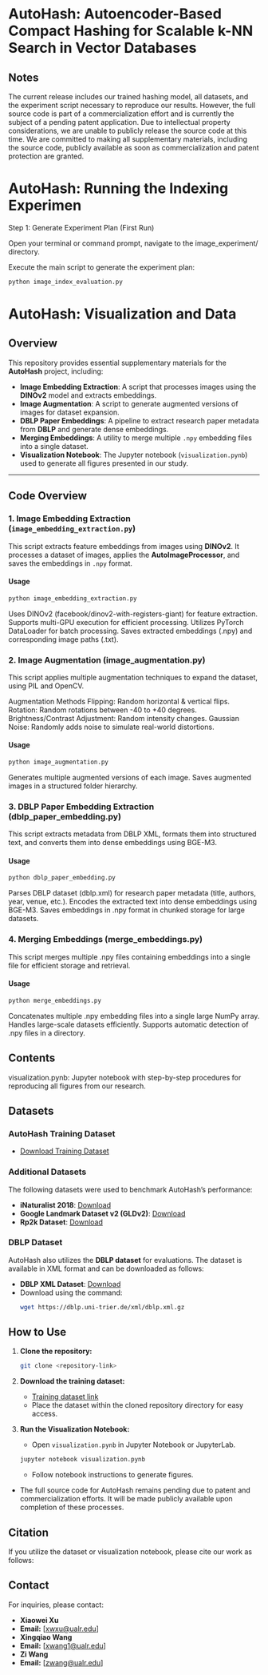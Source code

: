 # AutoHash: Autoencoder-Based Compact Hashing for Scalable k-NN Search in Vector Databases

## Notes
The current release includes our trained hashing model, all datasets, and the experiment script necessary to reproduce our results. However, the full source code is part of a commercialization effort and is currently the subject of a pending patent application. Due to intellectual property considerations, we are unable to publicly release the source code at this time. We are committed to making all supplementary materials, including the source code, publicly available as soon as commercialization and patent protection are granted.
# AutoHash: Running the Indexing Experimen
Step 1: Generate Experiment Plan (First Run)

Open your terminal or command prompt, navigate to the image_experiment/ directory.

Execute the main script to generate the experiment plan:
```bash
python image_index_evaluation.py
```

# AutoHash: Visualization and Data

## Overview
This repository provides essential supplementary materials for the **AutoHash** project, including:

- **Image Embedding Extraction**: A script that processes images using the **DINOv2** model and extracts embeddings.
- **Image Augmentation**: A script to generate augmented versions of images for dataset expansion.
- **DBLP Paper Embeddings**: A pipeline to extract research paper metadata from **DBLP** and generate dense embeddings.
- **Merging Embeddings**: A utility to merge multiple `.npy` embedding files into a single dataset.
- **Visualization Notebook**: The Jupyter notebook (`visualization.pynb`) used to generate all figures presented in our study.

---

## Code Overview

### 1. Image Embedding Extraction (`image_embedding_extraction.py`)
This script extracts feature embeddings from images using **DINOv2**. It processes a dataset of images, applies the **AutoImageProcessor**, and saves the embeddings in `.npy` format.

#### Usage
```bash
python image_embedding_extraction.py
```

Uses DINOv2 (facebook/dinov2-with-registers-giant) for feature extraction.
Supports multi-GPU execution for efficient processing.
Utilizes PyTorch DataLoader for batch processing.
Saves extracted embeddings (.npy) and corresponding image paths (.txt).
### 2. Image Augmentation (image_augmentation.py)
This script applies multiple augmentation techniques to expand the dataset, using PIL and OpenCV.

Augmentation Methods
Flipping: Random horizontal & vertical flips.
Rotation: Random rotations between -40 to +40 degrees.
Brightness/Contrast Adjustment: Random intensity changes.
Gaussian Noise: Randomly adds noise to simulate real-world distortions.
#### Usage
```bash
python image_augmentation.py
```
 
Generates multiple augmented versions of each image.
Saves augmented images in a structured folder hierarchy.
### 3. DBLP Paper Embedding Extraction (dblp_paper_embedding.py)
This script extracts metadata from DBLP XML, formats them into structured text, and converts them into dense embeddings using BGE-M3.

#### Usage
```bash
python dblp_paper_embedding.py
```
 
Parses DBLP dataset (dblp.xml) for research paper metadata (title, authors, year, venue, etc.).
Encodes the extracted text into dense embeddings using BGE-M3.
Saves embeddings in .npy format in chunked storage for large datasets.
### 4. Merging Embeddings (merge_embeddings.py)
This script merges multiple .npy files containing embeddings into a single file for efficient storage and retrieval.

#### Usage
```bash
python merge_embeddings.py
```
 
Concatenates multiple .npy embedding files into a single large NumPy array.
Handles large-scale datasets efficiently.
Supports automatic detection of .npy files in a directory.
## Contents
visualization.pynb: Jupyter notebook with step-by-step procedures for reproducing all figures from our research.


## Datasets

### AutoHash Training Dataset
- [Download Training Dataset](https://drive.google.com/drive/folders/1p09OFWosYdZy9dIpE-syiH2hhCaN2h7V?usp=sharing)

### Additional Datasets
The following datasets were used to benchmark AutoHash’s performance:

- **iNaturalist 2018**: [Download](https://ml-inat-competition-datasets.s3.amazonaws.com/2018/train_val2018.tar.gz)
- **Google Landmark Dataset v2 (GLDv2)**: [Download](https://github.com/cvdfoundation/google-landmark)
- **Rp2k Dataset**: [Download](https://blob-nips2020-rp2k-dataset.obs.cn-east-3.myhuaweicloud.com/rp2k_dataset.zip)

### DBLP Dataset
AutoHash also utilizes the **DBLP dataset** for evaluations. The dataset is available in XML format and can be downloaded as follows:

- **DBLP XML Dataset**: [Download](https://dblp.uni-trier.de/xml/dblp.xml.gz)
- Download using the command:
  ```bash
  wget https://dblp.uni-trier.de/xml/dblp.xml.gz
  ```
## How to Use
1. **Clone the repository:**
   ```bash
   git clone <repository-link>
   ```
2. **Download the training dataset:**
   - [Training dataset link](https://drive.google.com/drive/folders/1p09OFWosYdZy9dIpE-syiH2hhCaN2h7V?usp=sharing)
   - Place the dataset within the cloned repository directory for easy access.

3. **Run the Visualization Notebook:**
   - Open `visualization.pynb` in Jupyter Notebook or JupyterLab.
   ```bash
   jupyter notebook visualization.pynb
   ```
   - Follow notebook instructions to generate figures.


- The full source code for AutoHash remains pending due to patent and commercialization efforts. It will be made publicly available upon completion of these processes.

## Citation
If you utilize the dataset or visualization notebook, please cite our work as follows:

 

## Contact
For inquiries, please contact:
- **Xiaowei Xu**  
- **Email:** [xwxu@ualr.edu]
- **Xingqiao Wang**  
- **Email:** [xwang1@ualr.edu]
- **Zi Wang**  
- **Email:** [zwang@ualr.edu]
